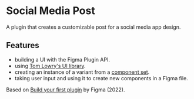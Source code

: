 # Social Media Post

A plugin that creates a customizable post for a social media app design.

## Features

- building a UI with the Figma Plugin API.
- using [Tom Lowry's UI library](https://github.com/thomas-lowry/figma-plugin-ds).
- creating an instance of a variant from a [component set](https://www.figma.com/community/file/915647337333327091).
- taking user input and using it to create new components in a Figma file.

Based on [Build your first plugin](https://www.youtube.com/playlist?list=PLXDU_eVOJTx5YBAszyuOTyxlgIxkQVyii) by Figma (2022).
